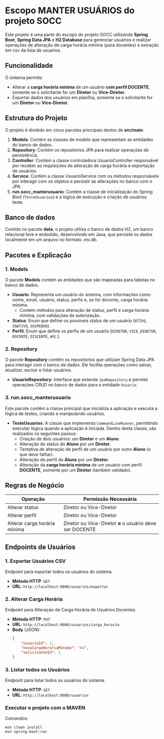 # Escopo MANTER USUÁRIOS do projeto SOCC

Este projeto é uma parte do escopo do projeto SOCC utilizando **Spring Boot**, **Spring Data JPA** e **H2 Database** para gerenciar usuários e realizar operações de alteração de carga horária mínima (para docentes) e extração em csv da lista de usuarios.

## Funcionalidade

O sistema permite:
- Alterar a **carga horária mínima** de um usuário **com perfil DOCENTE**, somente se o solicitante for um **Diretor** ou **Vice-Diretor**.
- Exportar dados dos usuários em planilha, somente se o solicitante for um **Diretor** ou **Vice-Diretor**.

## Estrutura do Projeto

O projeto é dividido em cinco pacotes principais dentro de **src/main**:

1. **Models**: Contém as classes de modelo que representam as entidades do banco de dados.
2. **Repository**: Contém os repositórios JPA para realizar operações de persistência.
3. **Controller**: Contém a classe controladora UsuarioController responsável por receber as requisições de alteração de carga horária e exportação de usuários.
4. **Service**: Contém a classe UsuarioService com os métodos responsáveis por interagir com os objetos e persistir as alterações no banco com o JPA.
5. **run.socc_manterusuario**: Contém a classe de inicialização do Spring Boot (`TesteUsuarios`) e a lógica de execução e criação de usuários teste.

## Banco de dados
Contido no pacote **data**, o projeto utiliza o banco de dados H2, um banco relacional leve e embutido, desenvolvido em Java, que persiste os dados localmente em um arquivo no formato .mv.db.

## Pacotes e Explicação

### 1. **Models**
O pacote **Models** contém as entidades que são mapeadas para tabelas no banco de dados.

- **Usuario**: Representa um usuário do sistema, com informações como nome, email, usuário, status, perfis e, se for docente, carga horária mínima.
  - Contém métodos para alteração de status, perfil e carga horária mínima, com validações de autorização.
- **Status**: Enum que define os possíveis status de um usuário (`ATIVO`, `INATIVO`, `SUSPENSO`).
- **Perfil**: Enum que define os perfis de um usuário (`DIRETOR`, `VICE_DIRETOR`, `DOCENTE`, `DISCENTE`, etc.).

### 2. **Repository**
O pacote **Repository** contém os repositórios que utilizam Spring Data JPA para interagir com o banco de dados. Ele facilita operações como salvar, atualizar, excluir e listar usuários.

- **UsuarioRepository**: Interface que estende `JpaRepository` e permite operações CRUD no banco de dados para a entidade `Usuario`.

### 3. **run.socc_manterusuario**
Este pacote contém a classe principal que inicializa a aplicação e executa a lógica de testes, criando e manipulando usuários.

- **TesteUsuarios**: A classe que implementa `CommandLineRunner`, permitindo executar lógica quando a aplicação é iniciada. Dentro desta classe, são realizados os seguintes passos:
  - Criação de dois usuários: um **Diretor** e um **Aluno**.
  - Alteração do status do **Aluno** por um **Diretor**.
  - Tentativa de alteração de perfil de um usuário por outro **Aluno** (o que deve falhar).
  - Alteração do perfil do **Aluno** por um **Diretor**.
  - Alteração da **carga horária mínima** de um usuário com perfil **DOCENTE**, somente por um **Diretor** (também validado).

## Regras de Negócio

| Operação                       | Permissão Necessária              |
|-------------------------------|-----------------------------------|
| Alterar status                | Diretor ou Vice-Diretor           |
| Alterar perfil                | Diretor ou Vice-Diretor           |
| Alterar carga horária mínima  | Diretor ou Vice-Diretor **e** o usuário deve ser DOCENTE |

## Endpoints de Usuários

### 1. **Exportar Usuários CSV**
Endpoint para exportar todos os usuários do sistema.

- **Método HTTP**: `GET`
- **URL**: `http://localhost:8080/usuarios/exportar`

### 2. **Alterar Carga Horária**
Endpoint para Alteração de Carga Horária de Usuários Docentes.

- **Método HTTP**: `PUT`
- **URL**: `http://localhost:8080/usuarios/carga_horaria`
- **Body** (JSON):
  ```json
  {
      "usuarioId": 2,
      "novaCargaHorariaMinima": "64",
      "solicitanteId": 1
  }
  ```

### 3. **Listar todos os Usuários**
Endpoint para listar todos os usuários do sistema.

- **Método HTTP**: `GET`
- **URL**: `http://localhost:8080/usuarios`

  
### Executar o projeto com o MAVEN
Comandos:
```
mvn clean install
mvn spring-boot:run
```
